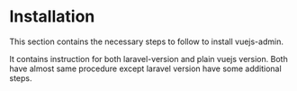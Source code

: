 # Installation

This section contains the necessary steps to follow to install vuejs-admin.

It contains instruction for both laravel-version and plain vuejs version. Both have almost same procedure except laravel version have some additional steps.

